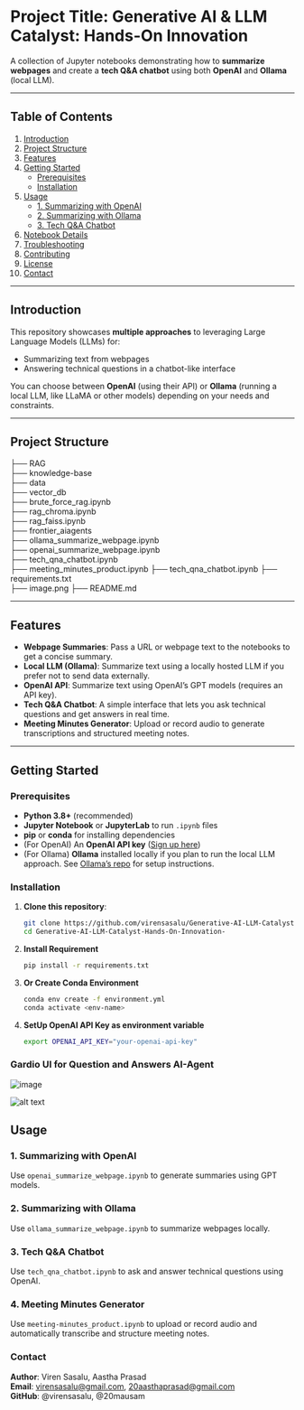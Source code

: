 # Project Title: Generative AI & LLM Catalyst: Hands-On Innovation 

A collection of Jupyter notebooks demonstrating how to **summarize webpages** and create a **tech Q&A chatbot** using both **OpenAI** and **Ollama** (local LLM).

---

## Table of Contents

1. [Introduction](#introduction)  
2. [Project Structure](#project-structure)  
3. [Features](#features)  
4. [Getting Started](#getting-started)  
   - [Prerequisites](#prerequisites)  
   - [Installation](#installation)  
5. [Usage](#usage)  
   - [1. Summarizing with OpenAI](#1-summarizing-with-openai)  
   - [2. Summarizing with Ollama](#2-summarizing-with-ollama)  
   - [3. Tech Q&A Chatbot](#3-tech-qna-chatbot)  
6. [Notebook Details](#notebook-details)  
7. [Troubleshooting](#troubleshooting)  
8. [Contributing](#contributing)  
9. [License](#license)  
10. [Contact](#contact)

---

## Introduction

This repository showcases **multiple approaches** to leveraging Large Language Models (LLMs) for:

- Summarizing text from webpages
- Answering technical questions in a chatbot-like interface

You can choose between **OpenAI** (using their API) or **Ollama** (running a local LLM, like LLaMA or other models) depending on your needs and constraints.

---

## Project Structure

├── RAG  
   ├── knowledge-base  
      ├── data  
   ├── vector_db  
   ├── brute_force_rag.ipynb  
   ├── rag_chroma.ipynb  
   ├── rag_faiss.ipynb  
├── frontier_aiagents  
   ├── ollama_summarize_webpage.ipynb  
   ├── openai_summarize_webpage.ipynb  
   ├── tech_qna_chatbot.ipynb  
   ├── meeting_minutes_product.ipynb
   ├── tech_qna_chatbot.ipynb
├── requirements.txt  
├── image.png
├── README.md  

---

## Features

- **Webpage Summaries**: Pass a URL or webpage text to the notebooks to get a concise summary.
- **Local LLM (Ollama)**: Summarize text using a locally hosted LLM if you prefer not to send data externally.
- **OpenAI API**: Summarize text using OpenAI’s GPT models (requires an API key).
- **Tech Q&A Chatbot**: A simple interface that lets you ask technical questions and get answers in real time.
- **Meeting Minutes Generator**: Upload or record audio to generate transcriptions and structured meeting notes.

---

## Getting Started

### Prerequisites

- **Python 3.8+** (recommended)
- **Jupyter Notebook** or **JupyterLab** to run `.ipynb` files
- **pip** or **conda** for installing dependencies
- (For OpenAI) An **OpenAI API key** ([Sign up here](https://platform.openai.com/))
- (For Ollama) **Ollama** installed locally if you plan to run the local LLM approach. See [Ollama’s repo](https://github.com/jmorganca/ollama) for setup instructions.

### Installation

1. **Clone this repository**:
   ```bash
   git clone https://github.com/virensasalu/Generative-AI-LLM-Catalyst-Hands-On-Innovation-.git
   cd Generative-AI-LLM-Catalyst-Hands-On-Innovation-
2. **Install Requirement**
   ```bash
   pip install -r requirements.txt
3. **Or Create Conda Environment**
   ```bash
   conda env create -f environment.yml
   conda activate <env-name>
4. **SetUp OpenAI API Key as environment variable**
   ```bash
   export OPENAI_API_KEY="your-openai-api-key"

### Gardio UI for Question and Answers AI-Agent

![image](https://github.com/user-attachments/assets/95fbf94c-c843-4489-a97e-39dbdf58ea76)

![alt text](image.png)


## Usage

### 1. Summarizing with OpenAI
Use `openai_summarize_webpage.ipynb` to generate summaries using GPT models.

### 2. Summarizing with Ollama
Use `ollama_summarize_webpage.ipynb` to summarize webpages locally.

### 3. Tech Q&A Chatbot
Use `tech_qna_chatbot.ipynb` to ask and answer technical questions using OpenAI.

### 4. Meeting Minutes Generator
Use `meeting-minutes_product.ipynb` to upload or record audio and automatically transcribe and structure meeting notes.


### Contact
**Author**: Viren Sasalu, Aastha Prasad  
**Email**: virensasalu@gmail.com, 20aasthaprasad@gmail.com  
**GitHub**: @virensasalu, @20mausam  
